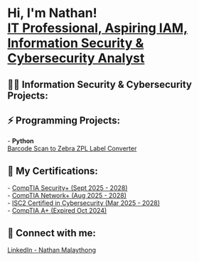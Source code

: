 <h1>Hi, I'm Nathan! <br/> <a href="https://www.linkedin.com/in/nathanmalaythong99/">IT Professional, Aspiring IAM, Information Security & Cybersecurity Analyst</a>

<h2>👨‍💻 Information Security & Cybersecurity Projects:</h2>

<h2>⚡ Programming Projects:</h2>
- <b>Python </b> <br>
<a href="https://www.linkedin.com/in/nathanmalaythong99/">Barcode Scan to Zebra ZPL Label Converter</a>

<h2> 📄 My Certifications:</h2>
- <a href="https://www.credly.com/badges/bef9bab5-8dd1-47c6-9f22-a95bdd1e5afa/public_url">CompTIA Security+ (Sept 2025 - 2028) </a> <br>
- <a href="https://www.credly.com/badges/93b0ada9-a584-4b57-8639-26843ed9f8b4/public_url">CompTIA Network+ (Aug 2025 - 2028) </a> <br>
- <a href="https://www.credly.com/badges/90e6656e-95ea-424f-a40e-9b1280e8baa4/public_url">ISC2 Certified in Cybersecurity (Mar 2025 - 2028) </a> <br>
- <a href="https://www.credly.com/badges/6166b6b1-4616-4e64-a641-53b2c23cc452/public_url">CompTIA A+ (Expired Oct 2024) </a>


<h2> 🤳 Connect with me:</h2>
<a href="https://www.linkedin.com/in/nathanmalaythong99/">LinkedIn - Nathan Malaythong </a>
